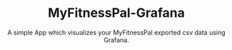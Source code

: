 <p align="center">
<h1 align="center">MyFitnessPal-Grafana</h1>
  <p align="center">
    A simple App which visualizes your MyFitnessPal exported csv data using Grafana.
    <br/>
  </p>
</p>
